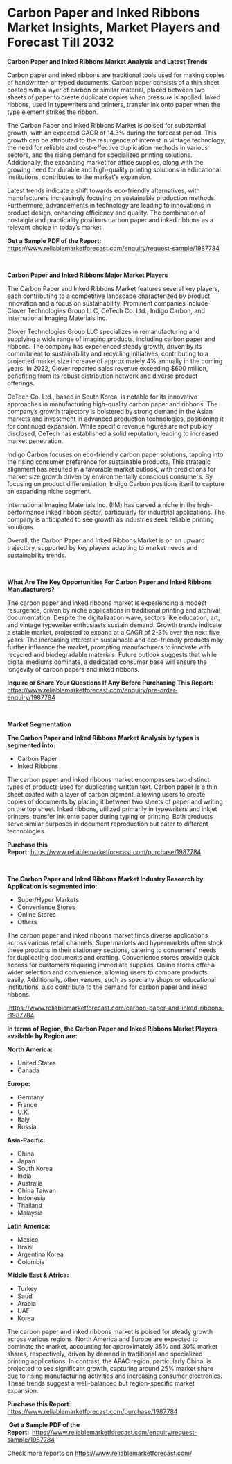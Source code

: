 <p><h1>Carbon Paper and Inked Ribbons Market Insights, Market Players and Forecast Till 2032</h1></p><p><strong>Carbon Paper and Inked Ribbons Market Analysis and Latest Trends</strong></p>
<p><p>Carbon paper and inked ribbons are traditional tools used for making copies of handwritten or typed documents. Carbon paper consists of a thin sheet coated with a layer of carbon or similar material, placed between two sheets of paper to create duplicate copies when pressure is applied. Inked ribbons, used in typewriters and printers, transfer ink onto paper when the type element strikes the ribbon.</p><p>The Carbon Paper and Inked Ribbons Market is poised for substantial growth, with an expected CAGR of 14.3% during the forecast period. This growth can be attributed to the resurgence of interest in vintage technology, the need for reliable and cost-effective duplication methods in various sectors, and the rising demand for specialized printing solutions. Additionally, the expanding market for office supplies, along with the growing need for durable and high-quality printing solutions in educational institutions, contributes to the market's expansion.</p><p>Latest trends indicate a shift towards eco-friendly alternatives, with manufacturers increasingly focusing on sustainable production methods. Furthermore, advancements in technology are leading to innovations in product design, enhancing efficiency and quality. The combination of nostalgia and practicality positions carbon paper and inked ribbons as a relevant choice in today’s market.</p></p>
<p><strong>Get a Sample PDF of the Report:&nbsp;</strong> <a href="https://www.reliablemarketforecast.com/enquiry/request-sample/1987784?utm_campaign=3357&utm_medium=2&utm_source=Github&utm_content=ia&utm_term=01042025&utm_id=carbon-paper-and-inked-ribbons">https://www.reliablemarketforecast.com/enquiry/request-sample/1987784</a></p>
<p>&nbsp;</p>
<p><strong>Carbon Paper and Inked Ribbons Major Market Players</strong></p>
<p><p>The Carbon Paper and Inked Ribbons Market features several key players, each contributing to a competitive landscape characterized by product innovation and a focus on sustainability. Prominent companies include Clover Technologies Group LLC, CeTech Co. Ltd., Indigo Carbon, and International Imaging Materials Inc.</p><p>Clover Technologies Group LLC specializes in remanufacturing and supplying a wide range of imaging products, including carbon paper and ribbons. The company has experienced steady growth, driven by its commitment to sustainability and recycling initiatives, contributing to a projected market size increase of approximately 4% annually in the coming years. In 2022, Clover reported sales revenue exceeding $600 million, benefiting from its robust distribution network and diverse product offerings.</p><p>CeTech Co. Ltd., based in South Korea, is notable for its innovative approaches in manufacturing high-quality carbon paper and ribbons. The company’s growth trajectory is bolstered by strong demand in the Asian markets and investment in advanced production technologies, positioning it for continued expansion. While specific revenue figures are not publicly disclosed, CeTech has established a solid reputation, leading to increased market penetration.</p><p>Indigo Carbon focuses on eco-friendly carbon paper solutions, tapping into the rising consumer preference for sustainable products. This strategic alignment has resulted in a favorable market outlook, with predictions for market size growth driven by environmentally conscious consumers. By focusing on product differentiation, Indigo Carbon positions itself to capture an expanding niche segment.</p><p>International Imaging Materials Inc. (IIM) has carved a niche in the high-performance inked ribbon sector, particularly for industrial applications. The company is anticipated to see growth as industries seek reliable printing solutions.</p><p>Overall, the Carbon Paper and Inked Ribbons Market is on an upward trajectory, supported by key players adapting to market needs and sustainability trends.</p></p>
<p>&nbsp;</p>
<p><strong>What Are The Key Opportunities For Carbon Paper and Inked Ribbons Manufacturers?</strong></p>
<p><p>The carbon paper and inked ribbons market is experiencing a modest resurgence, driven by niche applications in traditional printing and archival documentation. Despite the digitalization wave, sectors like education, art, and vintage typewriter enthusiasts sustain demand. Growth trends indicate a stable market, projected to expand at a CAGR of 2-3% over the next five years. The increasing interest in sustainable and eco-friendly products may further influence the market, prompting manufacturers to innovate with recycled and biodegradable materials. Future outlook suggests that while digital mediums dominate, a dedicated consumer base will ensure the longevity of carbon papers and inked ribbons.</p></p>
<p><strong>Inquire or Share Your Questions If Any Before Purchasing This Report:</strong> <a href="https://www.reliablemarketforecast.com/enquiry/pre-order-enquiry/1987784?utm_campaign=3357&utm_medium=2&utm_source=Github&utm_content=ia&utm_term=01042025&utm_id=carbon-paper-and-inked-ribbons">https://www.reliablemarketforecast.com/enquiry/pre-order-enquiry/1987784</a></p>
<p>&nbsp;</p>
<p><strong>Market Segmentation</strong></p>
<p><strong>The Carbon Paper and Inked Ribbons Market Analysis by types is segmented into:</strong></p>
<p><ul><li>Carbon Paper</li><li>Inked Ribbons</li></ul></p>
<p><p>The carbon paper and inked ribbons market encompasses two distinct types of products used for duplicating written text. Carbon paper is a thin sheet coated with a layer of carbon pigment, allowing users to create copies of documents by placing it between two sheets of paper and writing on the top sheet. Inked ribbons, utilized primarily in typewriters and inkjet printers, transfer ink onto paper during typing or printing. Both products serve similar purposes in document reproduction but cater to different technologies.</p></p>
<p><strong>Purchase this Report:&nbsp;</strong><a href="https://www.reliablemarketforecast.com/purchase/1987784?utm_campaign=3357&utm_medium=2&utm_source=Github&utm_content=ia&utm_term=01042025&utm_id=carbon-paper-and-inked-ribbons">https://www.reliablemarketforecast.com/purchase/1987784</a></p>
<p>&nbsp;</p>
<p><strong>The Carbon Paper and Inked Ribbons Market Industry Research by Application is segmented into:</strong></p>
<p><ul><li>Super/Hyper Markets</li><li>Convenience Stores</li><li>Online Stores</li><li>Others</li></ul></p>
<p><p>The carbon paper and inked ribbons market finds diverse applications across various retail channels. Supermarkets and hypermarkets often stock these products in their stationery sections, catering to consumers' needs for duplicating documents and crafting. Convenience stores provide quick access for customers requiring immediate supplies. Online stores offer a wider selection and convenience, allowing users to compare products easily. Additionally, other venues, such as specialty shops or educational institutions, also contribute to the demand for carbon paper and inked ribbons.</p></p>
<p><a href="https://www.reliablemarketforecast.com/carbon-paper-and-inked-ribbons-r1987784?utm_campaign=3357&utm_medium=2&utm_source=Github&utm_content=ia&utm_term=01042025&utm_id=carbon-paper-and-inked-ribbons">&nbsp;https://www.reliablemarketforecast.com/carbon-paper-and-inked-ribbons-r1987784</a></p>
<p><strong>In terms of Region, the Carbon Paper and Inked Ribbons Market Players available by Region are:</strong></p>
<p>
    <p> <strong> North America: </strong>
        <ul>
            <li>United States</li>
            <li>Canada</li>
        </ul>
        </p> 
    <p> <strong> Europe: </strong>
        <ul>
            <li>Germany</li>
            <li>France</li>
            <li>U.K.</li>
            <li>Italy</li>
            <li>Russia</li>
        </ul>
        </p> 
    <p> <strong> Asia-Pacific: </strong>
        <ul>
            <li>China</li>
            <li>Japan</li>
            <li>South Korea</li>
            <li>India</li>
            <li>Australia</li>
            <li>China Taiwan</li>
            <li>Indonesia</li>
            <li>Thailand</li>
            <li>Malaysia</li>
        </ul>
        </p> 
    <p> <strong> Latin America: </strong>
        <ul>
            <li>Mexico</li>
            <li>Brazil</li>
            <li>Argentina Korea</li>
            <li>Colombia</li>
        </ul>
        </p> 
    <p> <strong> Middle East & Africa: </strong>
        <ul>
            <li>Turkey</li>
            <li>Saudi</li>
            <li>Arabia</li>
            <li>UAE</li>
            <li>Korea</li>
        </ul>
    </p>
    </p>
<p><p>The carbon paper and inked ribbons market is poised for steady growth across various regions. North America and Europe are expected to dominate the market, accounting for approximately 35% and 30% market shares, respectively, driven by demand in traditional and specialized printing applications. In contrast, the APAC region, particularly China, is projected to see significant growth, capturing around 25% market share due to rising manufacturing activities and increasing consumer electronics. These trends suggest a well-balanced but region-specific market expansion.</p></p>
<p><strong>Purchase this Report: </strong><a href="https://www.reliablemarketforecast.com/purchase/1987784?utm_campaign=3357&utm_medium=2&utm_source=Github&utm_content=ia&utm_term=01042025&utm_id=carbon-paper-and-inked-ribbons">https://www.reliablemarketforecast.com/purchase/1987784</a></p>
<p>&nbsp;<strong>Get a Sample PDF of the Report:&nbsp;&nbsp;</strong><a href="https://www.reliablemarketforecast.com/enquiry/request-sample/1987784?utm_campaign=3357&utm_medium=2&utm_source=Github&utm_content=ia&utm_term=01042025&utm_id=carbon-paper-and-inked-ribbons">https://www.reliablemarketforecast.com/enquiry/request-sample/1987784</a></p>
<p><strong></strong></p>
<p>Check more reports on <a href="https://www.reliablemarketforecast.com/?utm_campaign=3357&utm_medium=2&utm_source=Github&utm_content=ia&utm_term=01042025&utm_id=carbon-paper-and-inked-ribbons">https://www.reliablemarketforecast.com/</a></p>